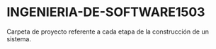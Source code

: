 # INGENIERIA-DE-SOFTWARE1503
Carpeta de proyecto referente a cada etapa de la construcción de un sistema.

